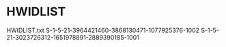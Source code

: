 # HWIDLIST
HWIDLIST.txt
S-1-5-21-3964421460-3868130471-1077925376-1002
S-1-5-21-3023726312-1651978891-2889390185-1001
